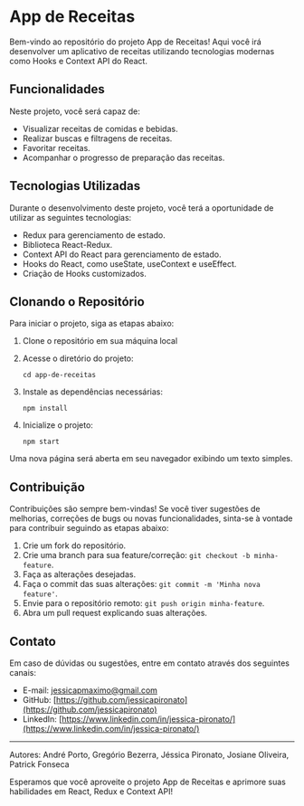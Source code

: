 # App de Receitas

Bem-vindo ao repositório do projeto App de Receitas! Aqui você irá desenvolver um aplicativo de receitas utilizando tecnologias modernas como Hooks e Context API do React.

## Funcionalidades

Neste projeto, você será capaz de:

- Visualizar receitas de comidas e bebidas.
- Realizar buscas e filtragens de receitas.
- Favoritar receitas.
- Acompanhar o progresso de preparação das receitas.

## Tecnologias Utilizadas

Durante o desenvolvimento deste projeto, você terá a oportunidade de utilizar as seguintes tecnologias:

- Redux para gerenciamento de estado.
- Biblioteca React-Redux.
- Context API do React para gerenciamento de estado.
- Hooks do React, como useState, useContext e useEffect.
- Criação de Hooks customizados.

## Clonando o Repositório

Para iniciar o projeto, siga as etapas abaixo:

1. Clone o repositório em sua máquina local

2. Acesse o diretório do projeto:
   ```
   cd app-de-receitas
   ```

3. Instale as dependências necessárias:
   ```
   npm install
   ```

4. Inicialize o projeto:
   ```
   npm start
   ```

Uma nova página será aberta em seu navegador exibindo um texto simples.

## Contribuição

Contribuições são sempre bem-vindas! Se você tiver sugestões de melhorias, correções de bugs ou novas funcionalidades, sinta-se à vontade para contribuir seguindo as etapas abaixo:

1. Crie um fork do repositório.
2. Crie uma branch para sua feature/correção: `git checkout -b minha-feature`.
3. Faça as alterações desejadas.
4. Faça o commit das suas alterações: `git commit -m 'Minha nova feature'`.
5. Envie para o repositório remoto: `git push origin minha-feature`.
6. Abra um pull request explicando suas alterações.

## Contato

Em caso de dúvidas ou sugestões, entre em contato através dos seguintes canais:

- E-mail: jessicapmaximo@gmail.com
- GitHub: [https://github.com/jessicapironato](https://github.com/jessicapironato)
- LinkedIn: [https://www.linkedin.com/in/jessica-pironato/](https://www.linkedin.com/in/jessica-pironato/)

---
Autores:
André Porto, Gregório Bezerra, Jéssica Pironato, Josiane Oliveira, Patrick Fonseca

Esperamos que você aproveite o projeto App de Receitas e aprimore suas habilidades em React, Redux e Context API!
